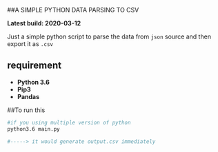 ##A SIMPLE PYTHON DATA PARSING TO CSV

**Latest build: 2020-03-12**

Just a simple python script to parse the data from ```json``` source and then export it as ```.csv```

## requirement
* **Python 3.6**
* **Pip3**
* **Pandas**

##To run this

```bash
#if you using multiple version of python
python3.6 main.py

#-----> it would generate output.csv immediately
```
